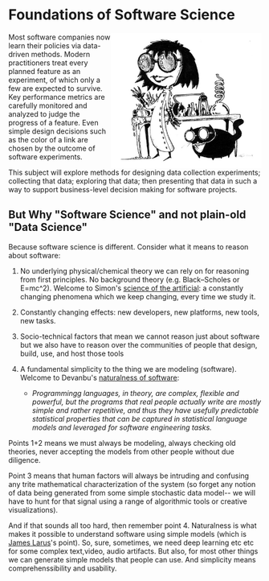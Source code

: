 

# Foundations of Software Science 

<img src="/_img/mad.jpg" align=right width=300>

Most software companies now learn their policies via
data-driven methods. Modern practitioners treat
every planned feature as an experiment, of which
only a few are expected to survive. Key performance
metrics are carefully monitored and analyzed to
judge the progress of a feature. Even simple design
decisions such as the color of a link are chosen by
the outcome of software experiments.

This subject will explore methods for designing data
collection experiments; collecting that data;
exploring that data; then presenting that data in
such a way to support business-level decision making
for software projects.

## But Why "Software Science" and not plain-old "Data Science"

Because software science is different. Consider what it means to reason about software:


1. No underlying physical/chemical theory we can rely on for reasoning from first principles.  No background theory
(e.g. Black–Scholes or E=mc^2). Welcome to Simon's
[science of the artificial](http://courses.washington.edu/thesisd/documents/Kun_Herbert%20Simon_Sciences_of_the_Artificial.pdf): a constantly changing phenomena which we keep changing, every time we study it.

2. Constantly changing effects: new developers, new platforms, new tools, new tasks.

3. Socio-technical factors that mean we cannot reason just about software but we also have to reason over the communities of people that design, build, use, and host those tools

4.   A fundamental simplicity to the thing we are modeling (software). Welcome to Devanbu's [naturalness of software](http://macbeth.cs.ucdavis.edu/natural.pdf):
       - <em> Programmingg languages, in theory, are complex, flexible
and powerful, but the programs that real people
actually write are mostly simple and rather repetitive,
and thus they have usefully predictable statistical properties
that can be captured in statistical language models
and leveraged for software engineering tasks.</em>

Points 1+2 means we must always be modeling, always checking old theories,
never accepting the models from other people without due diligence.  

Point 3 means that human factors will always be intruding and confusing any trite  mathematical characterization of the system (so   forget any notion of data being generated from some simple stochastic data model-- we will have to hunt
for that signal using a range of algorithmic tools or creative visualizations).

And if that sounds all too hard, then remember point 4. Naturalness is what makes it possible to understand software using
simple  models (which is [James Larus](https://www.youtube.com/watch?v=kO9OYnkeRTM)'s point).  So, sure, sometimes,  we
need deep learning etc etc for some complex text,video, audio
artifacts. But also, for most other things we can generate
simple models that people can use. And simplicity means comprehenssibility and usability.
 
